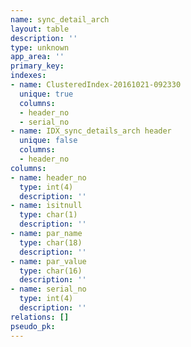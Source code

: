 ```yaml
---
name: sync_detail_arch
layout: table
description: ''
type: unknown
app_area: ''
primary_key: 
indexes:
- name: ClusteredIndex-20161021-092330
  unique: true
  columns:
  - header_no
  - serial_no
- name: IDX_sync_details_arch header
  unique: false
  columns:
  - header_no
columns:
- name: header_no
  type: int(4)
  description: ''
- name: isitnull
  type: char(1)
  description: ''
- name: par_name
  type: char(18)
  description: ''
- name: par_value
  type: char(16)
  description: ''
- name: serial_no
  type: int(4)
  description: ''
relations: []
pseudo_pk: 
---
```


